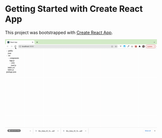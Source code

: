 # Getting Started with Create React App

This project was bootstrapped with [Create React App](https://github.com/facebook/create-react-app).

![](/demo.gif)

